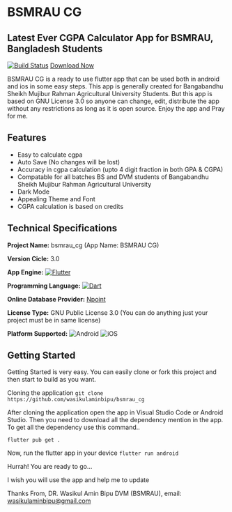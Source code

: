 # BSMRAU CG 
## Latest Ever CGPA Calculator App for BSMRAU, Bangladesh Students

[![Build Status](https://travis-ci.org/joemccann/dillinger.svg?branch=master)](https://travis-ci.org/joemccann/dillinger) [Download Now](https://github.com/wasikulaminbipu/bsmrau_cg/raw/master/apk_releases/bsmrau_cg_3.0_alpha_4.apk)

BSMRAU CG is a ready to use flutter app that can be used both in android and ios in some easy steps. This app is generally created for Bangabandhu Sheikh Mujibur Rahman Agricultural University Students. But this app is based on GNU License 3.0 so anyone can change, edit, distribute the app without any restrictions as long as it is open source. Enjoy the app and Pray for me.



## Features
- Easy to calculate cgpa
- Auto Save (No changes will be lost)
- Accuracy in cgpa calculation (upto 4 digit fraction in both GPA & CGPA)
- Compatable for all batches BS and DVM students of Bangabandhu Sheikh Mujibur Rahman Agricultural University
- Dark Mode
- Appealing Theme and Font
- CGPA calculation is based on credits

## Technical Specifications
**Project Name:** bsmrau_cg (App Name: BSMRAU CG)

**Version Cicle:** 3.0

**App Engine:** [![Flutter](https://img.shields.io/badge/Flutter-%2302569B.svg?style=for-the-badge&logo=Flutter&logoColor=white)](https://flutter.dev/)

**Programming Language:** [![Dart](https://img.shields.io/badge/dart-%230175C2.svg?style=for-the-badge&logo=dart&logoColor=white)](https://dart.dev/)

**Online Database Provider:** [Npoint](https://www.npoint.io/)

**License Type:** GNU Public License 3.0 (You can do anything just your project must be in same license)

**Platform Supported:** ![Android](https://img.shields.io/badge/Android-3DDC84?style=for-the-badge&logo=android&logoColor=white) ![iOS](https://img.shields.io/badge/iOS-000000?style=for-the-badge&logo=ios&logoColor=white)

## Getting Started
Getting Started is very easy. You can easily clone or fork this project and then start to build as you want.

Cloning the application
```git clone https://github.com/wasikulaminbipu/bsmrau_cg```

After cloning the application open the app in Visual Studio Code or Android Studio. Then you need to download all the dependency mention in the app. To get all the dependency use this command..

```flutter pub get .```

Now, run the flutter app in your device
```flutter run android```

Hurrah! You are ready to go...

I wish you will use the app and help me to update

Thanks From,
DR. Wasikul Amin Bipu
DVM (BSMRAU),
email: wasikulaminbipu@gmail.com
